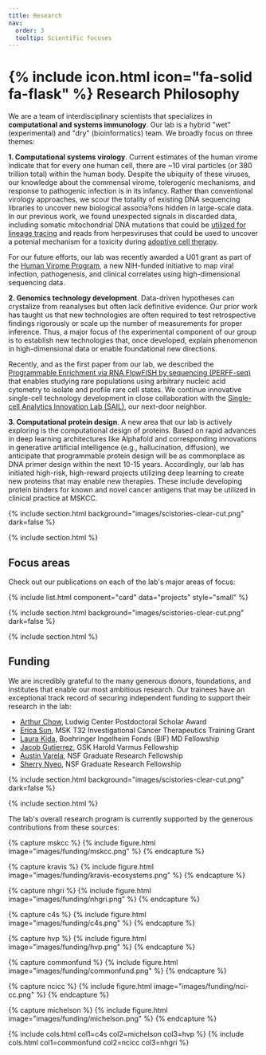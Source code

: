 ```yaml
---
title: Research
nav:
  order: 3
  tooltip: Scientific focuses
---
```


# {% include icon.html icon="fa-solid fa-flask" %} Research Philosophy

We are a team of interdisciplinary scientists that specializes in <b>computational and systems immunology</b>.
Our lab is a hybrid "wet" (experimental) and "dry" (bioinformatics) team. We broadly focus on three themes:


<b>1. Computational systems virology</b>. Current estimates of the human virome indicate
that for every one human cell, there are ~10 viral particles (or 380 trillion total) within the human body.
Despite the ubiquity of these viruses, our knowledge about the commensal virome, tolerogenic mechanisms,
and response to pathogenic infection is in its infancy. Rather than conventional virology approaches,
we scour the totality of existing DNA sequencing libraries to 
uncover new biological associa?ons hidden in large-scale data. 
In our previous work, we found unexpected signals in discarded data, including somatic mitochondrial DNA mutations 
that could be [utilized for lineage tracing](https://clareaulab.com/protocols/mitotracing/index.html) 
and reads from herpesviruses that could be used to uncover a potenial mechanism for a toxicity during 
[adoptive cell therapy](https://www.statnews.com/2023/11/08/car-t-cancer-therapy-complications-herpes-encephalitis/).

For our future efforts, our lab was recently awarded a U01 grant as part of the
[Human Virome Program](https://commonfund.nih.gov/humanvirome), 
a new NIH-funded initiative to map viral infection, pathogenesis, and clinical correlates using high-dimensional sequencing data.


<b>2. Genomics technology development</b>. Data-driven hypotheses can crystalize
from reanalyses but often lack definitive evidence. Our prior work has taught us that new
technologies are often required to test retrospective findings rigorously or 
scale up the number of measurements for proper inference. Thus, a major focus of the
experimental component of our group is to establish new technologies that, once developed, 
explain phenomenon in high-dimensional data or enable foundational new directions. 

Recently, and as the first paper from our lab, we described the 
[Programmable Enrichment via RNA FlowFISH by sequencing (PERFF-seq)](https://clareaulab.com/perffseq/) 
that enables studying rare populations using arbitrary nucleic acid 
cytometry to isolate and profile rare cell states.
We continue innovative single-cell technology development in close collaboration with 
the [Single-cell Analytics Innovation Lab (SAIL)](https://www.mskcc.org/research/ski/innovation-labs/single-cell-analytics-innovation-lab-sail), 
our next-door neighbor.

<b>3. Computational protein design</b>. 
A new area that our lab is actively exploring is the computational design of proteins. 
Based on rapid advances in deep learning architectures like Alphafold and corresponding innovations in 
generative artificial intelligence (e.g., hallucination, diffusion), 
we anticipate that programmable protein design will be as commonplace as DNA primer design within the next 10-15 years.
Accordingly, our lab has initiated high-risk, high-reward projects utilizing deep learning to 
create new proteins that may enable new therapies. These include developing protein binders for known and novel cancer
antigens that may be utilized in clinical practice at MSKCC.

{% include section.html background="images/scistories-clear-cut.png" dark=false %}

{% include section.html %}

## Focus areas

Check out our publications on each of the lab's major areas of focus:

{% include list.html component="card" data="projects" style="small" %}

{% include section.html background="images/scistories-clear-cut.png" dark=false %}

{% include section.html %}

## Funding

We are incredibly grateful to the many generous donors, foundations, and institutes that enable our most ambitious research. 
Our trainees have an exceptional track record of securing independent funding to support their research in the lab:

- [Arthur Chow](https://clareaulab.com/members/arthur-chow.html), Ludwig Center Postdoctoral Scholar Award
- [Erica Sun](https://clareaulab.com/members/erica-sun.html), MSK T32 Investigational Cancer Therapeutics Training Grant
- [Laura Kida](https://clareaulab.com/members/laura-kida.html), Boehringer Ingelheim Fonds (BIF) MD Fellowship
- [Jacob Gutierrez](https://clareaulab.com/members/jacob-gutierrez.html), GSK Harold Varmus Fellowship
- [Austin Varela](https://clareaulab.com/members/austin-varela.html), NSF Graduate Research Fellowship
- [Sherry Nyeo](https://clareaulab.com/members/sherry-nyeo.html), NSF Graduate Research Fellowship

{% include section.html background="images/scistories-clear-cut.png" dark=false %}

{% include section.html %}

The lab's overall research program is currently supported by the generous contributions from these sources:

{% capture mskcc %}
{%
  include figure.html
  image="images/funding/mskcc.png"
%}
{% endcapture %}

{% capture kravis %}
{%
  include figure.html
  image="images/funding/kravis-ecosystems.png"
%}
{% endcapture %}

{% capture nhgri %}
{%
  include figure.html
  image="images/funding/nhgri.png"
%}
{% endcapture %}

{% capture c4s %}
{%
  include figure.html
  image="images/funding/c4s.png"
%}
{% endcapture %}

{% capture hvp %}
{%
  include figure.html
  image="images/funding/hvp.png"
%}
{% endcapture %}

{% capture commonfund %}
{%
  include figure.html
  image="images/funding/commonfund.png"
%}
{% endcapture %}

{% capture ncicc %}
{%
  include figure.html
  image="images/funding/nci-cc.png"
%}
{% endcapture %}


{% capture michelson %}
{%
  include figure.html
  image="images/funding/michelson.png"
%}
{% endcapture %}


{% include cols.html col1=c4s col2=michelson col3=hvp %}
{% include cols.html col1=commonfund col2=ncicc col3=nhgri %}

